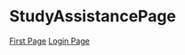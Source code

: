 # StudyAssistancePage

[First Page](https://Ideathon-StudyAssistance.io/StudyAssistancePage/ideathon%20front/firstPage.html)
[Login Page](https://Ideathon-StudyAssistance.github.io/StudyAssistancePage/ideathon%20front/loginPage.html)

